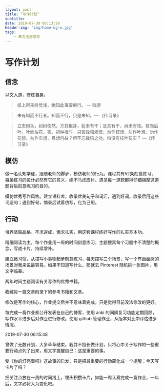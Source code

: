 ```yaml
---
layout: post
title: “写作计划”
subtitle: 
date: 2019-07-30 08:13:29
header-img: "img/home-bg-o.jpg"
tags:  
	- 笨方法学写作 
---
```



# 写作计划

## 信念

以文入道，修炼自身。

> 纸上得来终觉浅，绝知此事要躬行。 —  陆游

> 未有知而不行者。知而不行，只是未知。— 《传习录》

> 立志用功，如树使然。方其根芽，犹未有干；及其有干，尚未有枝。枝而后叶，叶而后花、实。初种根时，只管栽培灌溉，勿作枝想，勿作叶想，勿作花想，勿作实想，悬想何益？但不忘栽培之功，怕没有枝叶花实？ —《传习录》
## 模仿

做一名认知学徒，跟随老师的脚步，模仿老师的行为。课程共有52条刻意练习，每条练习的设计必然有它的意义，绝不马虎应付。遇见每一道题都得仔细揣摩这道题背后刻意练习的目的。 

模仿优秀写作风格。建立语料库，收录优美句子和词汇，遇到好词，收录后用这些词造句；遇到好句，摘录后试着仿写，化为己用。

## 行动

培养坚毅品格，不求速成，但求扎实，用这套课程练好写作的扎实基本功。

精细阅读为主，每个作业用一周的时间刻意练习，主题搜索每个习题中不清楚的概念，写成卡片，持续增补。

建立微习惯，从描写小事物起步刻意练习，每天描写三个场景，写一个有画面感的场景对我来说最容易。如果不知道写什么，那就去 Pinterest 随机挑一张图片，用文字临摹。

两年时间主题阅读有关写作的优秀书籍。

收藏每一篇文章附录下的参考书籍和文章。

修改是写作的核心，作业提交后并不意味着完成，只是觉得目前没法修改的更好。

每完成一篇作业都公开发表在自己的博客，使用 anki 的间隔复习功能定期回顾，写作水平进步后对作业进行修改。使用 github 管理作业，从版本对比中评估进步情况。

2019-07-30 06:15:48

曾做了无数计划，大多草草结束。我并不擅长做计划，只将心中关于写作的一些重要行动点列了出来，用文字提醒自己：这是重要的事。

受《你的灯亮着吗》这故事的启发，只是把最重要的行动简化成一个提醒：今天写卡片了吗？

把关注点放在一周的时间线上，埋头积攒卡片，如能一周认真完成一篇作业，一年后，文字必将大为变化吧。
